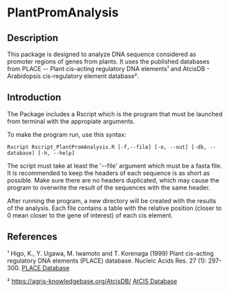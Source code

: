 # PlantPromAnalysis

## Description

This package is designed to analyze DNA sequence considered as promoter regions of genes from plants. It uses the published databases from PLACE -- Plant cis-acting regulatory DNA elements¹ and AtcisDB - Arabidopsis cis-regulatory element database². 

## Introduction

The Package includes a Rscript which is the program that must be launched from terminal with the appropiate arguments. 

To make the program run, use this syntax:

	Rscript Rscript_PlantPromAnalysis.R [-f,--file] [-o, --out] [-db, --database] [-h, --help]

The script must take at least the '--file' argument which must be a fasta file. It is recommended to keep the headers of each sequence is as short as possible. Make sure there are no headers duplicated, which may cause the program to overwrite the result of the sequences with the same header.

After running the program, a new directory will be created with the results of the analysis. Each file contains a table with the relative position (closer to 0 mean closer to the gene of interest) of each cis element.  

## References

¹ Higo, K., Y. Ugawa, M. Iwamoto and T. Korenaga (1999) Plant cis-acting regulatory DNA elements (PLACE) database. Nucleic Acids Res. 27 (1): 297-300. [PLACE Database](http://www.dna.affrc.go.jp/htdocs/PLACE/)

² https://agris-knowledgebase.org/AtcisDB/ [AtCIS Database](https://agris-knowledgebase.org/AtcisDB/)
